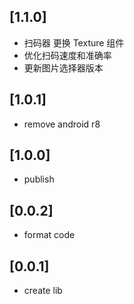 ## [1.1.0]
*  扫码器 更换 Texture 组件 
*  优化扫码速度和准确率
*  更新图片选择器版本
## [1.0.1]
*  remove android r8
## [1.0.0]
*  publish
## [0.0.2]
*  format code
## [0.0.1]
*  create lib
